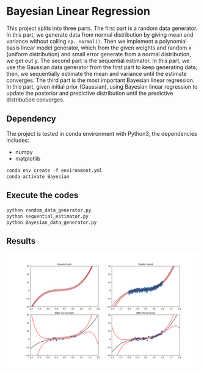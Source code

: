 # Bayesian Linear Regression

This project splits into three parts. The first part is a random data generator. In this part, we generate data from normal distribution by giving mean and variance without calling `np. normal()`. Then we implement a polynomial basis linear model generator, which from the given weights and random x (uniform distribution) and small error generate from a normal distribution, we get out y. The second part is the sequential estimator. In this part, we use the Gaussian data generator from the first part to keep generating data; then, we sequentially estimate the mean and variance until the estimate converges. The third part is the most important Bayesian linear regression. In this part, given initial prior (Gaussian), using Bayesian linear regression to update the posterior and predictive distribution until the predictive distribution converges.

## Dependency

The project is tested in conda environment with Python3, the dependencies includes:
* numpy
* matplotlib

```
conda env create -f environment.yml
conda activate Bayesian
```

## Execute the codes

```
python random_data_generator.py
python sequential_estimator.py
python Bayesian_data_generator.py
```

## Results

<img src="./results/bayes_linear_regression.png">